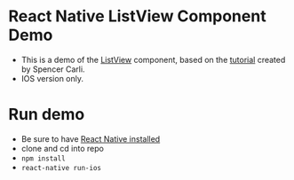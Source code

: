 # React Native ListView Component Demo

 - This is a demo of the [ListView](https://facebook.github.io/react-native/docs/listview.html) component, based on the [tutorial](https://medium.com/differential/react-native-basics-how-to-use-the-listview-component-a0ec44cf1fe8#.9z633cy5d) created by Spencer Carli.
 - IOS version only.

 # Run demo
 - Be sure to have [React Native installed](https://facebook.github.io/react-native/docs/getting-started.html)
 - clone and cd into repo
 - ```npm install```
 - ```react-native run-ios```
 

